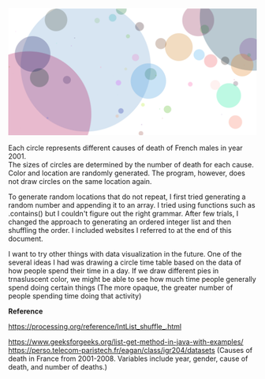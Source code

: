 ![](datawork.PNG)

Each circle represents different causes of death of French males in year 2001.  
The sizes of circles are determined by the number of death for each cause.  
Color and location are randomly generated. The program, however, does not draw circles on the same location again.  

To generate random locations that do not repeat, I first tried generating a random number and appending it to an array. I tried using functions such as .contains() but I couldn't figure out the right grammar. After few trials, I changed the approach to generating an ordered integer list and then shuffling the order. I included websites I referred to at the end of this document. 

I want to try other things with data visualization in the future. One of the several ideas I had was drawing a circle time table based on the data of how people spend their time in a day. If we draw different pies in trnasluscent color, we might be able to see how much time people generally spend doing certain things (The more opaque, the greater number of people spending time doing that activity) 

**Reference**

https://processing.org/reference/IntList_shuffle_.html  

https://www.geeksforgeeks.org/list-get-method-in-java-with-examples/
https://perso.telecom-paristech.fr/eagan/class/igr204/datasets
(Causes of death in France from 2001-2008. Variables include year, gender, cause of death, and number of deaths.)
